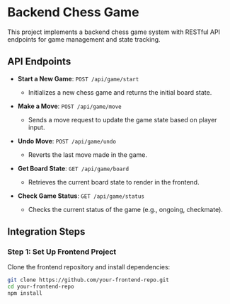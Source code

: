 # Backend Chess Game

This project implements a backend chess game system with RESTful API endpoints for game management and state tracking.

## API Endpoints

- **Start a New Game**: `POST /api/game/start`
  - Initializes a new chess game and returns the initial board state.

- **Make a Move**: `POST /api/game/move`
  - Sends a move request to update the game state based on player input.

- **Undo Move**: `POST /api/game/undo`
  - Reverts the last move made in the game.

- **Get Board State**: `GET /api/game/board`
  - Retrieves the current board state to render in the frontend.

- **Check Game Status**: `GET /api/game/status`
  - Checks the current status of the game (e.g., ongoing, checkmate).

## Integration Steps

### Step 1: Set Up Frontend Project

Clone the frontend repository and install dependencies:

```bash
git clone https://github.com/your-frontend-repo.git
cd your-frontend-repo
npm install
